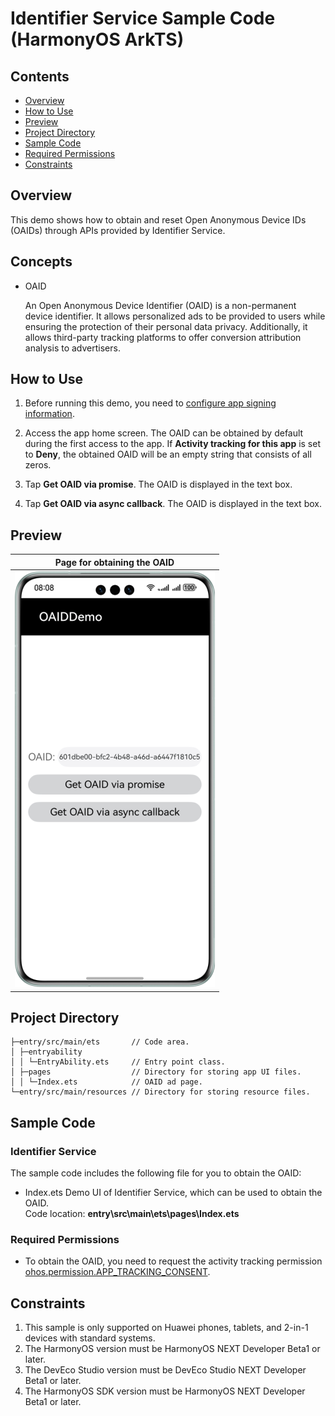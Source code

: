 # Identifier Service Sample Code (HarmonyOS ArkTS)
## Contents

* [Overview](#Overview)
* [How to Use](#How-to-Use)
* [Preview](#Preview)
* [Project Directory](#Project-Directory)
* [Sample Code](#Sample-Code)
* [Required Permissions](#Required-Permissions)
* [Constraints](#Constraints)


## Overview
This demo shows how to obtain and reset Open Anonymous Device IDs (OAIDs) through APIs provided by Identifier Service.

## Concepts
* OAID

  An Open Anonymous Device Identifier (OAID) is a non-permanent device identifier. It allows personalized ads to be provided to users while ensuring the protection of their personal data privacy. Additionally, it allows third-party tracking platforms to offer conversion attribution analysis to advertisers.

## How to Use

1. Before running this demo, you need to [configure app signing information](https://developer.huawei.com/consumer/en/doc/harmonyos-guides/application-dev-overview#section42841246144813).

2. Access the app home screen. The OAID can be obtained by default during the first access to the app. If **Activity tracking for this app** is set to **Deny**, the obtained OAID will be an empty string that consists of all zeros.

3. Tap **Get OAID via promise**. The OAID is displayed in the text box.

4. Tap **Get OAID via async callback**. The OAID is displayed in the text box.

## Preview
| **Page for obtaining the OAID**                |
| ---------------------------------------------- |
| ![avatar](./screenshots/device_en/oaid_en.png) |

## Project Directory
```
├─entry/src/main/ets       // Code area. 
│ ├─entryability
│ │ └─EntryAbility.ets     // Entry point class.
│ ├─pages                  // Directory for storing app UI files.               
│ │ └─Index.ets            // OAID ad page.
└─entry/src/main/resources // Directory for storing resource files.
```

## Sample Code
### Identifier Service
The sample code includes the following file for you to obtain the OAID:

* Index.ets
Demo UI of Identifier Service, which can be used to obtain the OAID.
<br>Code location: **entry\src\main\ets\pages\Index.ets**<br>

### Required Permissions

* To obtain the OAID, you need to request the activity tracking permission [ohos.permission.APP_TRACKING_CONSENT](https://developer.huawei.com/consumer/en/doc/harmonyos-guides/permissions-for-all-user#ohospermissionapp_tracking_consent).


## Constraints

1. This sample is only supported on Huawei phones, tablets, and 2-in-1 devices with standard systems.
2. The HarmonyOS version must be HarmonyOS NEXT Developer Beta1 or later.
3. The DevEco Studio version must be DevEco Studio NEXT Developer Beta1 or later.
4. The HarmonyOS SDK version must be HarmonyOS NEXT Developer Beta1 or later.
